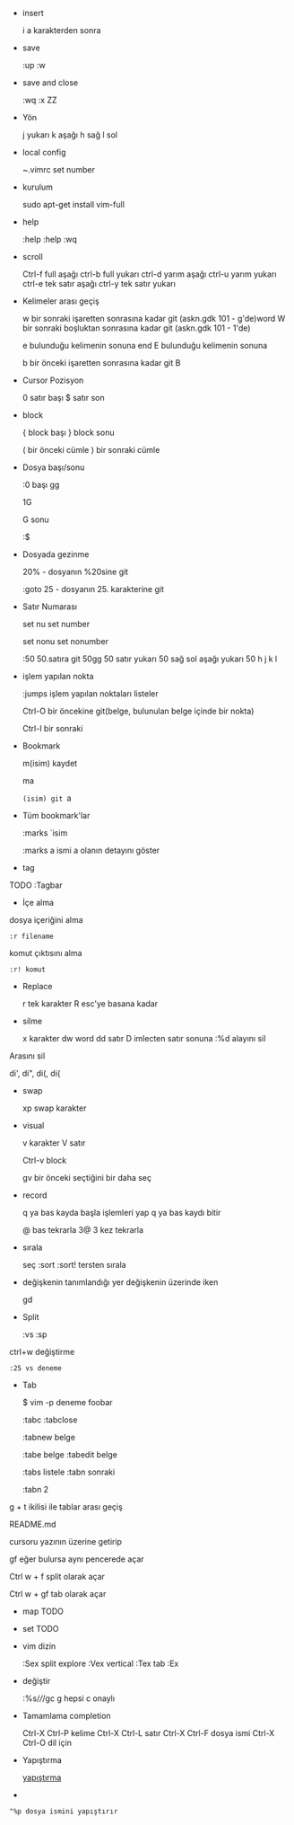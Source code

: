 - insert

    i
    a karakterden sonra

- save

    :up
    :w

- save and close

    :wq
    :x
    ZZ


- Yön

    j yukarı
    k aşağı
    h sağ
    l sol


- local config

    ~.vimrc
    set number

- kurulum

    sudo apt-get install vim-full

- help

    :help <CTRL-D>
    :help :wq

- scroll

    Ctrl-f full aşağı
    ctrl-b full yukarı
    ctrl-d yarım aşağı
    ctrl-u yarım yukarı
    ctrl-e tek satır aşağı
    ctrl-y tek satır yukarı

- Kelimeler arası geçiş

    w bir sonraki işaretten sonrasına kadar git (askn.gdk 101 - g'de)word
    W bir sonraki boşluktan sonrasına kadar git (askn.gdk 101 - 1'de)

    e bulunduğu kelimenin sonuna end
    E bulunduğu kelimenin sonuna

    b bir önceki işaretten sonrasına kadar git
    B

- Cursor Pozisyon

    0 satır başı
    $ satır son

- block

    { block başı
    } block sonu

    ( bir önceki cümle
    ) bir sonraki cümle

- Dosya başı/sonu

    :0 başı
    gg

    1G

    G sonu

    :$

- Dosyada gezinme

    20% - dosyanın %20sine git

    :goto 25 - dosyanın 25. karakterine git

- Satır Numarası

    set nu
    set number

    set nonu
    set nonumber

    :50 50.satıra git
    50gg 50 satır yukarı
    50 sağ sol aşağı yukarı
    50 h j k l

- işlem yapılan nokta

    :jumps işlem yapılan noktaları listeler

    Ctrl-O bir öncekine git(belge, bulunulan belge içinde bir nokta)

    Ctrl-I bir sonraki

- Bookmark

    m(isim) kaydet

    ma

    `(isim) git
    `a

- Tüm bookmark'lar

    :marks
    `isim

    :marks a
    ismi a olanın detayını göster

- tag

TODO
    :Tagbar

- İçe alma

dosya içeriğini alma

    :r filename

komut çıktısını alma

    :r! komut


- Replace

    r tek karakter
    R esc'ye basana kadar

- silme

    x karakter
    dw word
    dd satır
    D imlecten satır sonuna
    :%d alayını sil
   
Arasını sil

   di', di", di(, di{

- swap

    xp swap karakter

- visual

    v karakter
    V satır

    Ctrl-v block

    gv bir önceki seçtiğini bir daha seç

- record

    q ya bas kayda başla
    işlemleri yap
    q ya bas kaydı bitir

    @ bas tekrarla
    3@ 3 kez tekrarla

- sırala

    seç
    :sort
    :sort! tersten sırala

- değişkenin tanımlandığı yer
değişkenin üzerinde iken

    gd

- Split

    :vs
    :sp

ctrl+w değiştirme

    :25 vs deneme

- Tab

    $ vim -p deneme foobar

    :tabc
    :tabclose

    :tabnew belge

    :tabe belge
    :tabedit belge

    :tabs listele
    :tabn sonraki

    :tabn 2

g + t ikilisi ile tablar arası geçiş

README.md

cursoru yazının üzerine getirip

gf eğer bulursa aynı pencerede açar

Ctrl w + f  split olarak açar

Ctrl w + gf tab olarak açar


- map
TODO
- set
TODO

- vim dizin

    :Sex split explore
    :Vex vertical
    :Tex tab
    :Ex

- değiştir

    :%s/_/_/gc
    g hepsi
    c onaylı

- Tamamlama completion

    Ctrl-X Ctrl-P kelime
    Ctrl-X Ctrl-L satır
    Ctrl-X Ctrl-F dosya ismi
    Ctrl-X Ctrl-O dil için

- Yapıştırma

    [yapıştırma](http://vim.wikia.com/wiki/Accessing_the_system_clipboard)

-

    "%p dosya ismini yapıştırır
